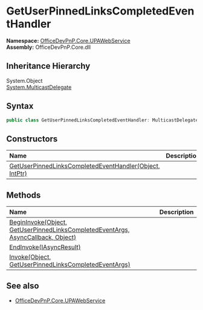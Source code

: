 # GetUserPinnedLinksCompletedEventHandler
  

**Namespace:** [OfficeDevPnP.Core.UPAWebService](OfficeDevPnP.Core.UPAWebService.md)  
**Assembly:** OfficeDevPnP.Core.dll  
## Inheritance Hierarchy
System.Object  
    [System.MulticastDelegate](System.MulticastDelegate.md)
## Syntax
```C#
public class GetUserPinnedLinksCompletedEventHandler: MulticastDelegate
```
## Constructors
|**Name**|**Description**|
|:-----|:-----|
| [GetUserPinnedLinksCompletedEventHandler(Object, IntPtr)](OfficeDevPnP.Core.UPAWebService.GetUserPinnedLinksCompletedEventHandler.ctor1.md) | 
## Methods
|**Name**|**Description**|
|:-----|:-----|
| [BeginInvoke(Object, GetUserPinnedLinksCompletedEventArgs, AsyncCallback, Object)](OfficeDevPnP.Core.UPAWebService.GetUserPinnedLinksCompletedEventHandler.1501a3c.md) | 
| [EndInvoke(IAsyncResult)](OfficeDevPnP.Core.UPAWebService.GetUserPinnedLinksCompletedEventHandler.c9867657.md) | 
| [Invoke(Object, GetUserPinnedLinksCompletedEventArgs)](OfficeDevPnP.Core.UPAWebService.GetUserPinnedLinksCompletedEventHandler.5691d3c5.md) | 
## See also
- [OfficeDevPnP.Core.UPAWebService](OfficeDevPnP.Core.UPAWebService.md)
